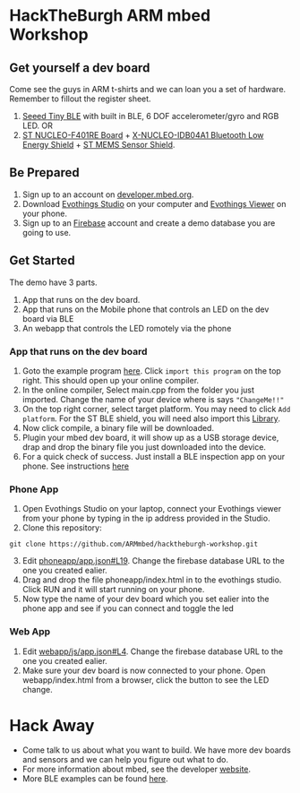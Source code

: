 # HackTheBurgh ARM mbed Workshop

## Get yourself a dev board
Come see the guys in ARM t-shirts and we can loan you a set of hardware. Remember to fillout the register sheet.
1. [Seeed Tiny BLE](https://developer.mbed.org/platforms/Seeed-Tiny-BLE/) with built in BLE, 6 DOF accelerometer/gyro and RGB LED. OR
1. [ST NUCLEO-F401RE Board](https://developer.mbed.org/platforms/ST-Nucleo-F401RE/) + [X-NUCLEO-IDB04A1 Bluetooth Low Energy Shield](https://developer.mbed.org/components/X-NUCLEO-IDB04A1/) + [ST MEMS Sensor Shield](https://developer.mbed.org/teams/ST-Americas-mbed-Team/wiki/Getting-Started-with-Nucleo-Sensors).

## Be Prepared
1. Sign up to an account on [developer.mbed.org](https://developer.mbed.org).
2. Download [Evothings Studio](https://evothings.com/download/) on your computer and [Evothings Viewer](https://evothings.com/download/) on your phone.
3. Sign up to an [Firebase](https://www.firebase.com/) account and create a demo database you are going to use.

## Get Started
The demo have 3 parts.
1. App that runs on the dev board.
2. App that runs on the Mobile phone that controls an LED on the dev board via BLE
3. An webapp that controls the LED romotely via the phone

### App that runs on the dev board
1. Goto the example program [here](https://developer.mbed.org/teams/Bluetooth-Low-Energy/code/BLE_GATT_Example/). Click `import this program` on the top right. This should open up your online compiler.
2. In the online compiler, Select main.cpp from the folder you just imported. Change the name of your device where is says `"ChangeMe!!"`
3. On the top right corner, select target platform. You may need to click `Add platform`. For the ST BLE shield, you will need also import this [Library](https://developer.mbed.org/teams/ST/code/X_NUCLEO_IDB0XA1/).
4. Now click compile, a binary file will be downloaded.
5. Plugin your mbed dev board, it will show up as a USB storage device, drap and drop the binary file you just downloaded into the device.
6. For a quick check of success. Just install a BLE inspection app on your phone. See instructions [here](https://github.com/ARMmbed/ble-examples/tree/master/BLE_LED#checking-for-success)

### Phone App
1. Open Evothings Studio on your laptop, connect your Evothings viewer from your phone by typing in the ip address provided in the Studio.
2. Clone this repository:
 ```
 git clone https://github.com/ARMmbed/hacktheburgh-workshop.git
 ```
3. Edit [phoneapp/app.json#L19](https://github.com/ARMmbed/hacktheburgh-workshop/blob/master/phoneapp/app.js#L19). Change the firebase database URL to the one you created ealier.
3. Drag and drop the file phoneapp/index.html in to the evothings studio. Click RUN and it will start running on your phone.
4. Now type the name of your dev board which you set ealier into the phone app and see if you can connect and toggle the led

### Web App
1. Edit [webapp/js/app.json#L4](https://github.com/ARMmbed/hacktheburgh-workshop/blob/master/webapp/js/app.js#L4). Change the firebase database URL to the one you created ealier.
2. Make sure your dev board is now connected to your phone. Open webapp/index.html from a browser, click the button to see the LED change.

# Hack Away
* Come talk to us about what you want to build. We have more dev boards and sensors and we can help you figure out what to do.
* For more information about mbed, see the developer [website](https://developer.mbed.org/teams/Bluetooth-Low-Energy/).
* More BLE examples can be found [here](https://developer.mbed.org/teams/Bluetooth-Low-Energy/).

